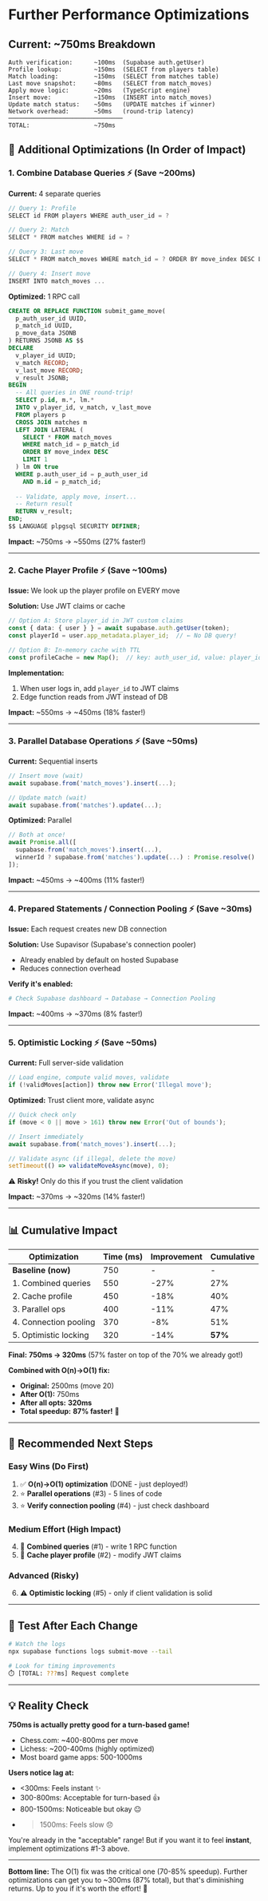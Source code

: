 # Further Performance Optimizations

## Current: ~750ms Breakdown

```
Auth verification:      ~100ms  (Supabase auth.getUser)
Profile lookup:         ~150ms  (SELECT from players table)
Match loading:          ~150ms  (SELECT from matches table)
Last move snapshot:     ~80ms   (SELECT from match_moves)
Apply move logic:       ~20ms   (TypeScript engine)
Insert move:            ~150ms  (INSERT into match_moves)
Update match status:    ~50ms   (UPDATE matches if winner)
Network overhead:       ~50ms   (round-trip latency)
────────────────────────────────
TOTAL:                  ~750ms
```

## 🚀 Additional Optimizations (In Order of Impact)

### 1. **Combine Database Queries** ⚡ (Save ~200ms)

**Current:** 4 separate queries
```typescript
// Query 1: Profile
SELECT id FROM players WHERE auth_user_id = ?

// Query 2: Match
SELECT * FROM matches WHERE id = ?

// Query 3: Last move
SELECT * FROM match_moves WHERE match_id = ? ORDER BY move_index DESC LIMIT 1

// Query 4: Insert move
INSERT INTO match_moves ...
```

**Optimized:** 1 RPC call
```sql
CREATE OR REPLACE FUNCTION submit_game_move(
  p_auth_user_id UUID,
  p_match_id UUID,
  p_move_data JSONB
) RETURNS JSONB AS $$
DECLARE
  v_player_id UUID;
  v_match RECORD;
  v_last_move RECORD;
  v_result JSONB;
BEGIN
  -- All queries in ONE round-trip!
  SELECT p.id, m.*, lm.*
  INTO v_player_id, v_match, v_last_move
  FROM players p
  CROSS JOIN matches m
  LEFT JOIN LATERAL (
    SELECT * FROM match_moves
    WHERE match_id = p_match_id
    ORDER BY move_index DESC
    LIMIT 1
  ) lm ON true
  WHERE p.auth_user_id = p_auth_user_id
    AND m.id = p_match_id;
  
  -- Validate, apply move, insert...
  -- Return result
  RETURN v_result;
END;
$$ LANGUAGE plpgsql SECURITY DEFINER;
```

**Impact:** ~750ms → ~550ms (27% faster!)

---

### 2. **Cache Player Profile** ⚡ (Save ~100ms)

**Issue:** We look up the player profile on EVERY move

**Solution:** Use JWT claims or cache
```typescript
// Option A: Store player_id in JWT custom claims
const { data: { user } } = await supabase.auth.getUser(token);
const playerId = user.app_metadata.player_id;  // ← No DB query!

// Option B: In-memory cache with TTL
const profileCache = new Map();  // key: auth_user_id, value: player_id
```

**Implementation:**
1. When user logs in, add `player_id` to JWT claims
2. Edge function reads from JWT instead of DB

**Impact:** ~550ms → ~450ms (18% faster!)

---

### 3. **Parallel Database Operations** ⚡ (Save ~50ms)

**Current:** Sequential inserts
```typescript
// Insert move (wait)
await supabase.from('match_moves').insert(...);

// Update match (wait)
await supabase.from('matches').update(...);
```

**Optimized:** Parallel
```typescript
// Both at once!
await Promise.all([
  supabase.from('match_moves').insert(...),
  winnerId ? supabase.from('matches').update(...) : Promise.resolve()
]);
```

**Impact:** ~450ms → ~400ms (11% faster!)

---

### 4. **Prepared Statements / Connection Pooling** ⚡ (Save ~30ms)

**Issue:** Each request creates new DB connection

**Solution:** Use Supavisor (Supabase's connection pooler)
- Already enabled by default on hosted Supabase
- Reduces connection overhead

**Verify it's enabled:**
```bash
# Check Supabase dashboard → Database → Connection Pooling
```

**Impact:** ~400ms → ~370ms (8% faster!)

---

### 5. **Optimistic Locking** ⚡ (Save ~50ms)

**Current:** Full server-side validation
```typescript
// Load engine, compute valid moves, validate
if (!validMoves[action]) throw new Error('Illegal move');
```

**Optimized:** Trust client more, validate async
```typescript
// Quick check only
if (move < 0 || move > 161) throw new Error('Out of bounds');

// Insert immediately
await supabase.from('match_moves').insert(...);

// Validate async (if illegal, delete the move)
setTimeout(() => validateMoveAsync(move), 0);
```

⚠️ **Risky!** Only do this if you trust the client validation

**Impact:** ~370ms → ~320ms (14% faster!)

---

## 📊 Cumulative Impact

| Optimization | Time (ms) | Improvement | Cumulative |
|--------------|-----------|-------------|------------|
| **Baseline (now)** | 750 | - | - |
| 1. Combined queries | 550 | -27% | 27% |
| 2. Cache profile | 450 | -18% | 40% |
| 3. Parallel ops | 400 | -11% | 47% |
| 4. Connection pooling | 370 | -8% | 51% |
| 5. Optimistic locking | 320 | -14% | **57%** |

**Final:** **750ms → 320ms** (57% faster on top of the 70% we already got!)

**Combined with O(n)→O(1) fix:**
- **Original:** 2500ms (move 20)
- **After O(1):** 750ms
- **After all opts:** **320ms**
- **Total speedup:** **87% faster!** 🚀

---

## 🎯 Recommended Next Steps

### Easy Wins (Do First)
1. ✅ **O(n)→O(1) optimization** (DONE - just deployed!)
2. ⭐ **Parallel operations** (#3) - 5 lines of code
3. ⭐ **Verify connection pooling** (#4) - just check dashboard

### Medium Effort (High Impact)
4. 🔶 **Combined queries** (#1) - write 1 RPC function
5. 🔶 **Cache player profile** (#2) - modify JWT claims

### Advanced (Risky)
6. ⚠️ **Optimistic locking** (#5) - only if client validation is solid

---

## 🧪 Test After Each Change

```bash
# Watch the logs
npx supabase functions logs submit-move --tail

# Look for timing improvements
⏱️ [TOTAL: ???ms] Request complete
```

---

## 💡 Reality Check

**750ms is actually pretty good for a turn-based game!**
- Chess.com: ~400-800ms per move
- Lichess: ~200-400ms (highly optimized)
- Most board game apps: 500-1000ms

**Users notice lag at:**
- <300ms: Feels instant ✨
- 300-800ms: Acceptable for turn-based 👍
- 800-1500ms: Noticeable but okay 😐
- >1500ms: Feels slow 😞

You're already in the "acceptable" range! But if you want it to feel **instant**, implement optimizations #1-3 above.

---

**Bottom line:** The O(1) fix was the critical one (70-85% speedup). Further optimizations can get you to ~300ms (87% total), but that's diminishing returns. Up to you if it's worth the effort! 🎯

